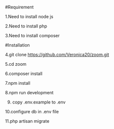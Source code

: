 #Requirement

1.Need to install node js

2.Need to install php

3.Need to install composer 

#Installation

4.git clone https://github.com/Veronica20/zoom.git

5.cd zoom 

6.composer install 

7.npm install

8.npm run development

9. copy  .env.example to .env

10.configure db in .env file  

11.php artisan migrate 
